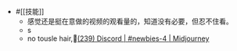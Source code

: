 - #[[技能]]
    - 感觉还是挺在意做的视频的观看量的，知道没有必要，但忍不住看。
    - s
    - no tousle hair,🦩[(239) Discord | #newbies-4 | Midjourney](https://discord.com/channels/662267976984297473/976997386436104202/1144468258368524329) 

